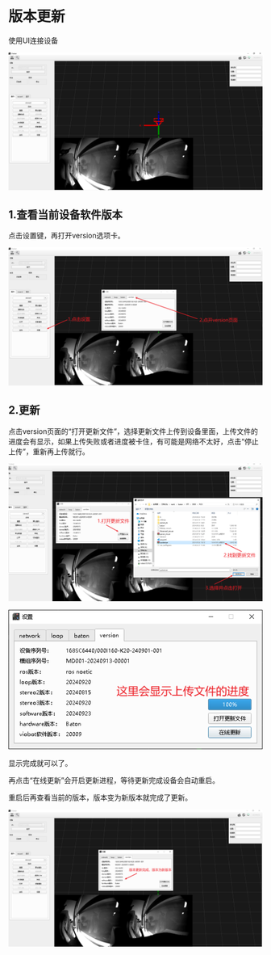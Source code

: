 # 版本更新

使用UI连接设备

![](image/image_G7ZMAy8yDt.png)

## 1.查看当前设备软件版本

点击设置键，再打开version选项卡。

![](image/image_dkr5iuuWG0.png)

## 2.更新

点击version页面的“打开更新文件”，选择更新文件上传到设备里面，上传文件的进度会有显示，如果上传失败或者进度被卡住，有可能是网络不太好，点击“停止上传”，重新再上传就行。

![](image/image_fwxJ-k8c4G.png)

![](image/image_j0YiSdtAfr.png)

显示完成就可以了。

再点击“在线更新”会开启更新进程，等待更新完成设备会自动重启。

重启后再查看当前的版本，版本变为新版本就完成了更新。

![](image/image_WwtLz6JylV.png)
